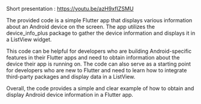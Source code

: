 Short presentation : https://youtu.be/azH9xfIZSMU

The provided code is a simple Flutter app that displays various information about an Android device on the screen. The app utilizes the device_info_plus package to gather the device information and displays it in a ListView widget.

This code can be helpful for developers who are building Android-specific features in their Flutter apps and need to obtain information about the device their app is running on. The code can also serve as a starting point for developers who are new to Flutter and need to learn how to integrate third-party packages and display data in a ListView.

Overall, the code provides a simple and clear example of how to obtain and display Android device information in a Flutter app.

